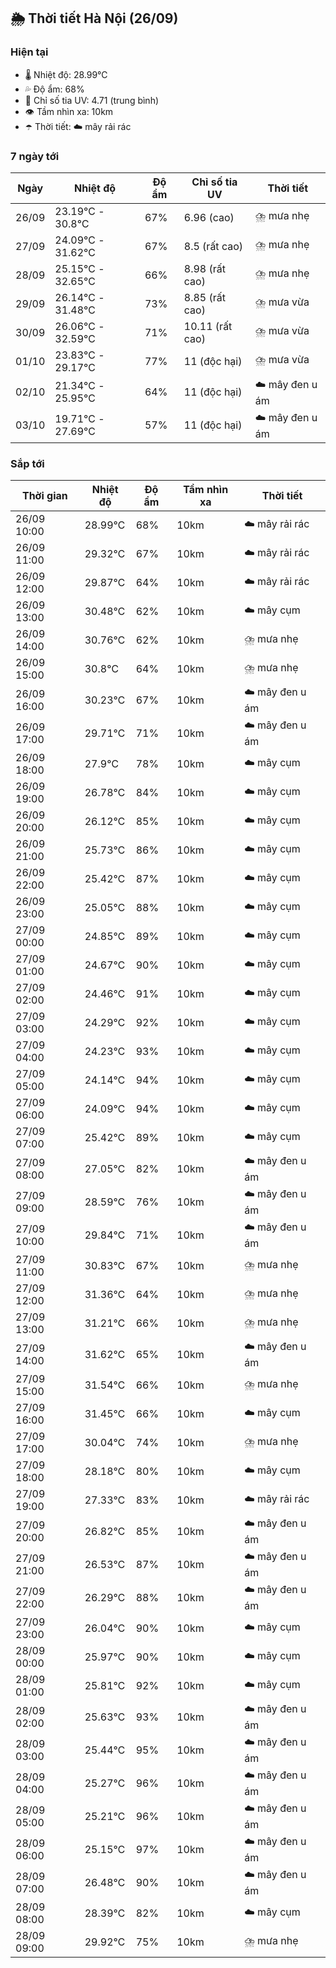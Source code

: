 ## 🌦️ Thời tiết Hà Nội (26/09)

### Hiện tại

- 🌡️ Nhiệt độ: 28.99℃
- 💦 Độ ẩm: 68%
- 🌟 Chỉ số tia UV: 4.71 (trung bình)
- 👁️ Tầm nhìn xa: 10km
- ☂️ Thời tiết: ☁️ mây rải rác

### 7 ngày tới

| Ngày | Nhiệt độ | Độ ẩm | Chỉ số tia UV | Thời tiết |
| --- | --- | --- | --- | --- |
| 26/09 | 23.19℃ - 30.8℃ | 67% | 6.96 (cao) | ⛈️ mưa nhẹ |
| 27/09 | 24.09℃ - 31.62℃ | 67% | 8.5 (rất cao) | ⛈️ mưa nhẹ |
| 28/09 | 25.15℃ - 32.65℃ | 66% | 8.98 (rất cao) | ⛈️ mưa nhẹ |
| 29/09 | 26.14℃ - 31.48℃ | 73% | 8.85 (rất cao) | ⛈️ mưa vừa |
| 30/09 | 26.06℃ - 32.59℃ | 71% | 10.11 (rất cao) | ⛈️ mưa vừa |
| 01/10 | 23.83℃ - 29.17℃ | 77% | 11 (độc hại) | ⛈️ mưa vừa |
| 02/10 | 21.34℃ - 25.95℃ | 64% | 11 (độc hại) | ☁️ mây đen u ám |
| 03/10 | 19.71℃ - 27.69℃ | 57% | 11 (độc hại) | ☁️ mây đen u ám |

### Sắp tới

| Thời gian | Nhiệt độ | Độ ẩm | Tầm nhìn xa | Thời tiết |
| --- | --- | --- | --- | --- |
| 26/09 10:00 | 28.99℃ | 68% | 10km | ☁️ mây rải rác |
| 26/09 11:00 | 29.32℃ | 67% | 10km | ☁️ mây rải rác |
| 26/09 12:00 | 29.87℃ | 64% | 10km | ☁️ mây rải rác |
| 26/09 13:00 | 30.48℃ | 62% | 10km | ☁️ mây cụm |
| 26/09 14:00 | 30.76℃ | 62% | 10km | ⛈️ mưa nhẹ |
| 26/09 15:00 | 30.8℃ | 64% | 10km | ⛈️ mưa nhẹ |
| 26/09 16:00 | 30.23℃ | 67% | 10km | ☁️ mây đen u ám |
| 26/09 17:00 | 29.71℃ | 71% | 10km | ☁️ mây đen u ám |
| 26/09 18:00 | 27.9℃ | 78% | 10km | ☁️ mây cụm |
| 26/09 19:00 | 26.78℃ | 84% | 10km | ☁️ mây cụm |
| 26/09 20:00 | 26.12℃ | 85% | 10km | ☁️ mây cụm |
| 26/09 21:00 | 25.73℃ | 86% | 10km | ☁️ mây cụm |
| 26/09 22:00 | 25.42℃ | 87% | 10km | ☁️ mây cụm |
| 26/09 23:00 | 25.05℃ | 88% | 10km | ☁️ mây cụm |
| 27/09 00:00 | 24.85℃ | 89% | 10km | ☁️ mây cụm |
| 27/09 01:00 | 24.67℃ | 90% | 10km | ☁️ mây cụm |
| 27/09 02:00 | 24.46℃ | 91% | 10km | ☁️ mây cụm |
| 27/09 03:00 | 24.29℃ | 92% | 10km | ☁️ mây cụm |
| 27/09 04:00 | 24.23℃ | 93% | 10km | ☁️ mây cụm |
| 27/09 05:00 | 24.14℃ | 94% | 10km | ☁️ mây cụm |
| 27/09 06:00 | 24.09℃ | 94% | 10km | ☁️ mây cụm |
| 27/09 07:00 | 25.42℃ | 89% | 10km | ☁️ mây cụm |
| 27/09 08:00 | 27.05℃ | 82% | 10km | ☁️ mây đen u ám |
| 27/09 09:00 | 28.59℃ | 76% | 10km | ☁️ mây đen u ám |
| 27/09 10:00 | 29.84℃ | 71% | 10km | ☁️ mây đen u ám |
| 27/09 11:00 | 30.83℃ | 67% | 10km | ⛈️ mưa nhẹ |
| 27/09 12:00 | 31.36℃ | 64% | 10km | ⛈️ mưa nhẹ |
| 27/09 13:00 | 31.21℃ | 66% | 10km | ⛈️ mưa nhẹ |
| 27/09 14:00 | 31.62℃ | 65% | 10km | ☁️ mây đen u ám |
| 27/09 15:00 | 31.54℃ | 66% | 10km | ⛈️ mưa nhẹ |
| 27/09 16:00 | 31.45℃ | 66% | 10km | ☁️ mây cụm |
| 27/09 17:00 | 30.04℃ | 74% | 10km | ⛈️ mưa nhẹ |
| 27/09 18:00 | 28.18℃ | 80% | 10km | ☁️ mây cụm |
| 27/09 19:00 | 27.33℃ | 83% | 10km | ☁️ mây rải rác |
| 27/09 20:00 | 26.82℃ | 85% | 10km | ☁️ mây đen u ám |
| 27/09 21:00 | 26.53℃ | 87% | 10km | ☁️ mây đen u ám |
| 27/09 22:00 | 26.29℃ | 88% | 10km | ☁️ mây đen u ám |
| 27/09 23:00 | 26.04℃ | 90% | 10km | ☁️ mây cụm |
| 28/09 00:00 | 25.97℃ | 90% | 10km | ☁️ mây cụm |
| 28/09 01:00 | 25.81℃ | 92% | 10km | ☁️ mây cụm |
| 28/09 02:00 | 25.63℃ | 93% | 10km | ☁️ mây đen u ám |
| 28/09 03:00 | 25.44℃ | 95% | 10km | ☁️ mây đen u ám |
| 28/09 04:00 | 25.27℃ | 96% | 10km | ☁️ mây đen u ám |
| 28/09 05:00 | 25.21℃ | 96% | 10km | ☁️ mây đen u ám |
| 28/09 06:00 | 25.15℃ | 97% | 10km | ☁️ mây đen u ám |
| 28/09 07:00 | 26.48℃ | 90% | 10km | ☁️ mây đen u ám |
| 28/09 08:00 | 28.39℃ | 82% | 10km | ☁️ mây cụm |
| 28/09 09:00 | 29.92℃ | 75% | 10km | ⛈️ mưa nhẹ |
